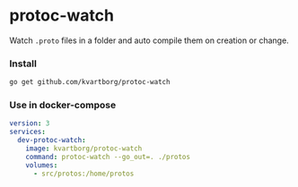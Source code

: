 # protoc-watch

Watch `.proto` files in a folder and auto compile them on creation or change.

### Install
```sh
go get github.com/kvartborg/protoc-watch
```

### Use in docker-compose
```yml
version: 3
services:
  dev-protoc-watch:
    image: kvartborg/protoc-watch
    command: protoc-watch --go_out=. ./protos
    volumes:
      - src/protos:/home/protos
```
